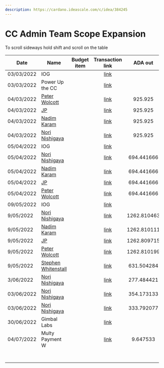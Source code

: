 ```yaml
---
description: https://cardano.ideascale.com/c/idea/384245
---
```


# CC Admin Team Scope Expansion

To scroll sideways hold shift and scroll on the table

<table><thead><tr><th>Date</th><th>Name</th><th data-type="select">Budget item</th><th align="center">Transaction link</th><th align="center">ADA out</th><th align="center">ADA in</th><th align="center">Balance</th><th>Gimbal IN</th><th>Gimbal OUT</th><th>Gimbal Balance</th></tr></thead><tbody><tr><td>03/03/2022</td><td>IOG</td><td></td><td align="center"><a href="https://raw.githubusercontent.com/cctreasury/Treasury-system/main/Transactions/Fund7/CC-Admin-Team-Scope-Expantion/Incoming-IOG/1646555399445-IOG.json">link</a></td><td align="center"></td><td align="center">4075.921632</td><td align="center">4075.921632</td><td></td><td></td><td></td></tr><tr><td>03/03/2022</td><td>Power Up the CC</td><td></td><td align="center"><a href="https://raw.githubusercontent.com/cctreasury/Treasury-system/main/Transactions/Fund7/CC-Admin-Team-Scope-Expantion/Other/1646378982730-Power-Up-Catalyst-Circle.json">link</a></td><td align="center"></td><td align="center">312.744335</td><td align="center">4388.665967</td><td></td><td></td><td></td></tr><tr><td>04/03/2022</td><td><a href="https://github.com/miroslavrajh/Catalyst-members/blob/main/profiles/W/Peter-Wolcott.md">Peter Wolcott</a></td><td></td><td align="center"><a href="https://raw.githubusercontent.com/cctreasury/Treasury-system/main/Transactions/Fund7/CC-Admin-Team-Scope-Expantion/CC-Admin-staff-remuneration/1646374563355-Peter-Wolcott.json">link</a></td><td align="center">925.925</td><td align="center"></td><td align="center">3462.740967</td><td></td><td></td><td></td></tr><tr><td>04/03/2022</td><td><a href="https://github.com/miroslavrajh/Catalyst-members/blob/main/profiles/P/Jonathan-Postnikoff.md">JP</a></td><td></td><td align="center"><a href="https://raw.githubusercontent.com/cctreasury/Treasury-system/main/Transactions/Fund7/CC-Admin-Team-Scope-Expantion/CC-Admin-staff-remuneration/1646374393952-JP-(Jonathan-Postnikoff).json">link</a></td><td align="center">925.925</td><td align="center"></td><td align="center">2536.815967</td><td></td><td></td><td></td></tr><tr><td>04/03/2022</td><td><a href="https://github.com/miroslavrajh/Catalyst-members/blob/main/profiles/K/Nadim-Karam.md">Nadim Karam</a></td><td></td><td align="center"><a href="https://raw.githubusercontent.com/cctreasury/Treasury-system/main/Transactions/Fund7/CC-Admin-Team-Scope-Expantion/CC-Admin-staff-remuneration/1646374229052-Nadim-Karam.json">link</a></td><td align="center">925.925</td><td align="center"></td><td align="center">1610.890967</td><td></td><td></td><td></td></tr><tr><td>04/03/2022</td><td><a href="https://github.com/miroslavrajh/Catalyst-members/blob/main/profiles/N/Nori-Nishigaya.md">Nori Nishigaya</a></td><td></td><td align="center"><a href="https://raw.githubusercontent.com/cctreasury/Treasury-system/main/Transactions/Fund7/CC-Admin-Team-Scope-Expantion/CC-Admin-staff-remuneration/1646373868042-Nori-Nishigaya.json">link</a></td><td align="center">925.925</td><td align="center"></td><td align="center">684.965967</td><td></td><td></td><td></td></tr><tr><td>05/04/2022</td><td>IOG</td><td></td><td align="center"><a href="https://raw.githubusercontent.com/cctreasury/Treasury-system/main/Transactions/Fund7/CC-Admin-Team-Scope-Expantion/Incoming-IOG/1649178131583-IOG.json">link</a></td><td align="center"></td><td align="center">3125.000000</td><td align="center">3808.119278</td><td></td><td></td><td></td></tr><tr><td>05/04/2022</td><td><a href="https://github.com/miroslavrajh/Catalyst-members/blob/main/profiles/N/Nori-Nishigaya.md">Nori Nishigaya</a></td><td></td><td align="center"><a href="https://raw.githubusercontent.com/cctreasury/Treasury-system/main/Transactions/Fund7/CC-Admin-Team-Scope-Expantion/CC-Admin-staff-remuneration/1649183616761-Nori-Nishigaya.json">link</a></td><td align="center">694.441666</td><td align="center"></td><td align="center">3113.494731</td><td></td><td></td><td></td></tr><tr><td>05/04/2022</td><td><a href="https://github.com/miroslavrajh/Catalyst-members/blob/main/profiles/K/Nadim-Karam.md">Nadim Karam</a></td><td></td><td align="center"><a href="https://raw.githubusercontent.com/cctreasury/Treasury-system/main/Transactions/Fund7/CC-Admin-Team-Scope-Expantion/CC-Admin-staff-remuneration/1649184263093-Nadim-Karam.json">link</a></td><td align="center">694.441666</td><td align="center"></td><td align="center">2418.870228</td><td></td><td></td><td></td></tr><tr><td>05/04/2022</td><td><a href="https://github.com/miroslavrajh/Catalyst-members/blob/main/profiles/P/Jonathan-Postnikoff.md">JP</a></td><td></td><td align="center"><a href="https://raw.githubusercontent.com/cctreasury/Treasury-system/main/Transactions/Fund7/CC-Admin-Team-Scope-Expantion/CC-Admin-staff-remuneration/1649184829046-JP-(Jonathan-Postnikoff).json">link</a></td><td align="center">694.441666</td><td align="center"></td><td align="center">1724.245109</td><td></td><td></td><td></td></tr><tr><td>05/04/2022</td><td><a href="https://github.com/miroslavrajh/Catalyst-members/blob/main/profiles/W/Peter-Wolcott.md">Peter Wolcott</a></td><td></td><td align="center"><a href="https://raw.githubusercontent.com/cctreasury/Treasury-system/main/Transactions/Fund7/CC-Admin-Team-Scope-Expantion/CC-Admin-staff-remuneration/1649185317113-Peter-Wolcott.json">link</a></td><td align="center">694.441666</td><td align="center"></td><td align="center">1029.620518</td><td></td><td></td><td></td></tr><tr><td>09/05/2022</td><td>IOG</td><td></td><td align="center"><a href="https://raw.githubusercontent.com/cctreasury/Treasury-system/main/Transactions/Fund7/CC-Admin-Team-Scope-Expantion/Incoming-IOG/1652104125351-IOG.json">link</a></td><td align="center"></td><td align="center">5681.818182</td><td align="center">6711.438700</td><td></td><td></td><td></td></tr><tr><td>9/05/2022</td><td><a href="https://github.com/miroslavrajh/Catalyst-members/blob/main/profiles/N/Nori-Nishigaya.md">Nori Nishigaya</a></td><td></td><td align="center"><a href="https://raw.githubusercontent.com/cctreasury/Treasury-system/main/Transactions/Fund7/CC-Admin-Team-Scope-Expantion/CC-Admin-staff-remuneration/1652105004552-Nori-Nishigaya.json">link</a></td><td align="center">1262.810463</td><td align="center"></td><td align="center">5448.628111</td><td></td><td></td><td></td></tr><tr><td>9/05/2022</td><td><a href="https://github.com/miroslavrajh/Catalyst-members/blob/main/profiles/K/Nadim-Karam.md">Nadim Karam</a></td><td></td><td align="center"><a href="https://raw.githubusercontent.com/cctreasury/Treasury-system/main/Transactions/Fund7/CC-Admin-Team-Scope-Expantion/CC-Admin-staff-remuneration/1652105458712-Nadim-Karam.json">link</a></td><td align="center">1262.810111</td><td align="center"></td><td align="center">4185.81812</td><td></td><td></td><td></td></tr><tr><td>9/05/2022</td><td><a href="https://github.com/miroslavrajh/Catalyst-members/blob/main/profiles/P/Jonathan-Postnikoff.md">JP</a></td><td></td><td align="center"><a href="https://raw.githubusercontent.com/cctreasury/Treasury-system/main/Transactions/Fund7/CC-Admin-Team-Scope-Expantion/CC-Admin-staff-remuneration/1652106021086-JP.json">link</a></td><td align="center">1262.809715</td><td align="center"></td><td align="center">2923.008411</td><td></td><td></td><td></td></tr><tr><td>9/05/2022</td><td><a href="https://github.com/miroslavrajh/Catalyst-members/blob/main/profiles/W/Peter-Wolcott.md">Peter Wolcott</a></td><td></td><td align="center"><a href="https://raw.githubusercontent.com/cctreasury/Treasury-system/main/Transactions/Fund7/CC-Admin-Team-Scope-Expantion/CC-Admin-staff-remuneration/1652106396898-Peter-Wolcott.json">link</a></td><td align="center">1262.810199</td><td align="center"></td><td align="center">1660.198212</td><td></td><td></td><td></td></tr><tr><td>9/05/2022</td><td><a href="https://github.com/miroslavrajh/Catalyst-members/blob/main/profiles/W/Stephen-Whitenstall.md">Stephen Whitenstall</a></td><td></td><td align="center"><a href="https://raw.githubusercontent.com/cctreasury/Treasury-system/main/Transactions/Fund7/CC-Admin-Team-Scope-Expantion/CC-Admin-staff-remuneration/1652118623208-Stephen-Whitenstall.json">link</a></td><td align="center">631.504284</td><td align="center"></td><td align="center">1028.693928</td><td></td><td></td><td></td></tr><tr><td>3/06/2022</td><td><a href="https://github.com/miroslavrajh/Catalyst-members/blob/main/profiles/N/Nori-Nishigaya.md">Nori Nishigaya</a></td><td></td><td align="center"><a href="https://raw.githubusercontent.com/cctreasury/Treasury-system/main/Transactions/Fund7/CC-Admin-Team-Scope-Expantion/CC-Admin-Comm-Org-tools/1654238969180-Nori-Nishigaya.json">link</a></td><td align="center">277.484421</td><td align="center"></td><td align="center">751.209507</td><td></td><td></td><td></td></tr><tr><td>03/06/2022</td><td><a href="https://github.com/miroslavrajh/Catalyst-members/blob/main/profiles/N/Nori-Nishigaya.md">Nori Nishigaya</a></td><td></td><td align="center"><a href="https://raw.githubusercontent.com/cctreasury/Treasury-system/main/Transactions/Fund7/CC-Admin-Team-Scope-Expantion/CC-Admin-Comm-Org-tools/1654239515164-Nori-Nishigaya.json">link</a></td><td align="center">354.173133</td><td align="center"></td><td align="center">397.036374</td><td></td><td></td><td></td></tr><tr><td>03/06/2022</td><td><a href="https://github.com/miroslavrajh/Catalyst-members/blob/main/profiles/N/Nori-Nishigaya.md">Nori Nishigaya</a></td><td></td><td align="center"><a href="https://raw.githubusercontent.com/cctreasury/Treasury-system/main/Transactions/Fund7/CC-Admin-Team-Scope-Expantion/CC-Admin-Comm-Org-tools/1654239980821-Nori-Nishigaya.json">link</a></td><td align="center">333.792077</td><td align="center"></td><td align="center">63.244297</td><td></td><td></td><td></td></tr><tr><td>30/06/2022</td><td>Gimbal Labs</td><td></td><td align="center"><a href="https://raw.githubusercontent.com/treasuryguild/treasury-v3/main/Transactions/Catalyst-Circle/Fund7/CC-Admin-Team-Scope-Expansion/Incoming/1656580661770-Gimbal-Labs.json">link</a></td><td align="center"></td><td align="center">2</td><td align="center">65.244297</td><td>50000</td><td></td><td>50000</td></tr><tr><td>04/07/2022</td><td> Multy Payment W</td><td></td><td align="center"><a href="https://raw.githubusercontent.com/treasuryguild/treasury-v3/main/Transactions/Catalyst-Circle/Fund7/CC-Admin-Team-Scope-Expansion/Other/1656917082400-Multy-payment-wallet.json">link</a></td><td align="center">9.647533</td><td align="center"></td><td align="center">55.596764</td><td></td><td>1400</td><td>48600.00</td></tr><tr><td></td><td></td><td></td><td align="center"></td><td align="center"></td><td align="center"></td><td align="center"></td><td></td><td></td><td></td></tr><tr><td></td><td></td><td></td><td align="center"></td><td align="center"></td><td align="center"></td><td align="center"></td><td></td><td></td><td></td></tr><tr><td></td><td></td><td></td><td align="center"></td><td align="center"></td><td align="center"></td><td align="center"></td><td></td><td></td><td></td></tr><tr><td></td><td></td><td></td><td align="center"></td><td align="center"></td><td align="center"></td><td align="center"></td><td></td><td></td><td></td></tr><tr><td></td><td></td><td></td><td align="center"></td><td align="center"></td><td align="center"></td><td align="center"></td><td></td><td></td><td></td></tr><tr><td></td><td></td><td></td><td align="center"></td><td align="center"></td><td align="center"></td><td align="center"></td><td></td><td></td><td></td></tr><tr><td></td><td></td><td></td><td align="center"></td><td align="center"></td><td align="center"></td><td align="center"></td><td></td><td></td><td></td></tr></tbody></table>
